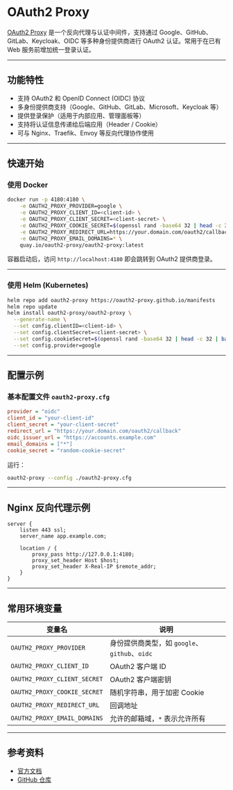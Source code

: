 # OAuth2 Proxy

[OAuth2 Proxy](https://oauth2-proxy.github.io/oauth2-proxy/) 是一个反向代理与认证中间件，支持通过 Google、GitHub、GitLab、Keycloak、OIDC 等多种身份提供商进行 OAuth2 认证。常用于在已有 Web 服务前增加统一登录认证。

---

## 功能特性

* 支持 OAuth2 和 OpenID Connect (OIDC) 协议
* 多身份提供商支持（Google、GitHub、GitLab、Microsoft、Keycloak 等）
* 提供登录保护（适用于内部应用、管理面板等）
* 支持将认证信息传递给后端应用（Header / Cookie）
* 可与 Nginx、Traefik、Envoy 等反向代理协作使用

---

## 快速开始

### 使用 Docker

```bash
docker run -p 4180:4180 \
    -e OAUTH2_PROXY_PROVIDER=google \
    -e OAUTH2_PROXY_CLIENT_ID=<client-id> \
    -e OAUTH2_PROXY_CLIENT_SECRET=<client-secret> \
    -e OAUTH2_PROXY_COOKIE_SECRET=$(openssl rand -base64 32 | head -c 32 | base64) \
    -e OAUTH2_PROXY_REDIRECT_URL=https://your.domain.com/oauth2/callback \
    -e OAUTH2_PROXY_EMAIL_DOMAINS=* \
    quay.io/oauth2-proxy/oauth2-proxy:latest
```

容器启动后，访问 `http://localhost:4180` 即会跳转到 OAuth2 提供商登录。

---

### 使用 Helm (Kubernetes)

```bash
helm repo add oauth2-proxy https://oauth2-proxy.github.io/manifests
helm repo update
helm install oauth2-proxy/oauth2-proxy \
  --generate-name \
  --set config.clientID=<client-id> \
  --set config.clientSecret=<client-secret> \
  --set config.cookieSecret=$(openssl rand -base64 32 | head -c 32 | base64) \
  --set config.provider=google
```

---

## 配置示例

### 基本配置文件 `oauth2-proxy.cfg`

```ini
provider = "oidc"
client_id = "your-client-id"
client_secret = "your-client-secret"
redirect_url = "https://your.domain.com/oauth2/callback"
oidc_issuer_url = "https://accounts.example.com"
email_domains = ["*"]
cookie_secret = "random-cookie-secret"
```

运行：

```bash
oauth2-proxy --config ./oauth2-proxy.cfg
```

---

## Nginx 反向代理示例

```nginx
server {
    listen 443 ssl;
    server_name app.example.com;

    location / {
        proxy_pass http://127.0.0.1:4180;
        proxy_set_header Host $host;
        proxy_set_header X-Real-IP $remote_addr;
    }
}
```

---

## 常用环境变量

| 变量名                          | 说明                                 |
| ---------------------------- | ---------------------------------- |
| `OAUTH2_PROXY_PROVIDER`      | 身份提供商类型，如 `google`、`github`、`oidc` |
| `OAUTH2_PROXY_CLIENT_ID`     | OAuth2 客户端 ID                      |
| `OAUTH2_PROXY_CLIENT_SECRET` | OAuth2 客户端密钥                       |
| `OAUTH2_PROXY_COOKIE_SECRET` | 随机字符串，用于加密 Cookie                  |
| `OAUTH2_PROXY_REDIRECT_URL`  | 回调地址                               |
| `OAUTH2_PROXY_EMAIL_DOMAINS` | 允许的邮箱域，`*` 表示允许所有                  |

---

## 参考资料

* [官方文档](https://oauth2-proxy.github.io/oauth2-proxy/)
* [GitHub 仓库](https://github.com/oauth2-proxy/oauth2-proxy)
